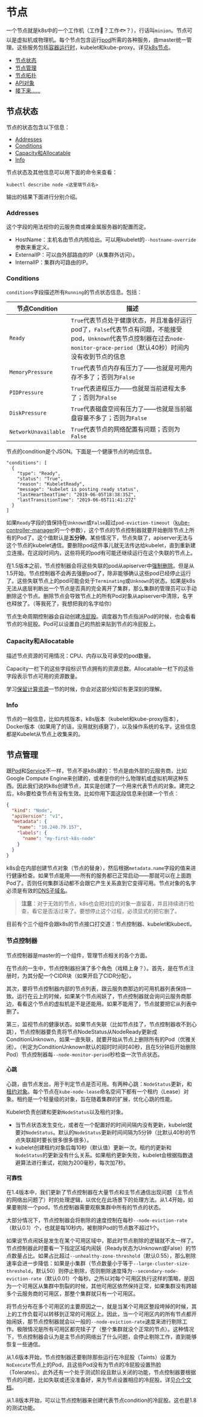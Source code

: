 # 节点

一个节点就是k8s中的一个工作机（工作🐥？工作🐟？），行话叫`minion`。节点可以是虚拟机或物理机。每个节点包含运行[pod]()所需的各种服务，由master统一管理。这些服务包括[容器运行时](../概要/Kubernetes组成.md#容器运行时container-runtime)，kubelet和kube-proxy。详见[k8s节点](https://github.com/kubernetes/community/blob/master/contributors/design-proposals/architecture/architecture.md#the-kubernetes-node)。

- [节点状态](#节点状态)
- [节点管理](#节点管理)
- [节点拓扑](#节点拓扑)
- [API对象](#API对象)
- [接下来……](#接下来)

## 节点状态

节点的状态包含以下信息：

- [Addresses](#Addresses)
- [Conditions](#Conditions)
- [Capacity和Allocatable](#Capacity和Allocatable)
- [Info](#Info)

节点状态及其他信息可以用下面的命令来查看：

```text
kubectl describe node <这里填节点名>
```

输出的结果下面进行分别介绍。

### Addresses

这个字段的用法视你的云服务商或裸金属服务器的配置而定。

- HostName：主机名由节点内核给出。可以用kubelet的`--hostname-override`参数来重定义。
- ExternalIP：可以由外部路由的IP（从集群外访问）。
- InternalIP：集群内可路由的IP。

### Conditions

`conditions`字段描述所有`Running`的节点状态信息。包括：

节点Condition|描述
-|-
`Ready`|`True`代表节点处于健康状态，并且准备好运行pod了，`False`代表节点有问题，不能接受pod，`Unknown`代表节点控制器在过去`node-monitor-grace-period`（默认40秒）时间内没有收到节点的信息
`MemoryPressure`|`True`代表节点内存有压力了——也就是可用内存不多了；否则为`False`
`PIDPressure`|`True`代表进程压力——也就是当前进程太多了；否则为`False`
`DiskPressure`|`True`代表磁盘空间有压力了——也就是当前磁盘容量不多了；否则为`False`
`NetworkUnavailable`|`True`代表节点的网络配置有问题；否则为`False`

节点的condition是个JSON。下面是一个健康节点的响应信息。

```text
"conditions": [
  {
    "type": "Ready",
    "status": "True",
    "reason": "KubeletReady",
    "message": "kubelet is posting ready status",
    "lastHeartbeatTime": "2019-06-05T18:38:35Z",
    "lastTransitionTime": "2019-06-05T11:41:27Z"
  }
]
```

如果`Ready`字段的值保持在`Unknown`或`False`超过`pod-eviction-timeout`（[kube-controller-manager]()的一个参数），这个节点的节点控制器就要开始删除节点上所有的Pod了。这个值默认是**五分钟**。某些情况下，节点失联了，apiserver无法与这个节点的kubelet通信。要删除pod这件事儿就无法传达给kubelet，直到重新建立连接。在这段时间内，这些将死的pod有可能还继续运行在这个失联的节点上。

在1.5版本之前，节点控制器会将这些失联的pod从apiserver中[强制删除]()。但是从1.5开始，节点控制器不会再去强删pod了，除非能够确认这些pod已经停止运行了。这些失联节点上的pod可能会处于`Terminating`或`Unknown`的状态。如果是k8s无法从底层判断出一个节点是否真的完全离开了集群，那么集群的管理员可以手动删除这个节点。删除节点会导致节点上的所有Pod对象从apiserver中清除，名字也释放了。（等我死了，我想把我的名字给你）

节点生命周期控制器会自动创建[冷屁股]()。调度器为节点指派Pod的时候，也会看看节点的冷屁股。Pod可以设置自己的热脸来贴到节点的冷屁股上。

### Capacity和Allocatable

描述节点资源的可用情况：CPU、内存以及可承受的pod数量。

Capacity一栏下的这些字段标识节点拥有的资源总数。Allocatable一栏下的这些字段表示节点可用的资源数量。

学习[保留计算资源]()一节的时候，你会对这部分知识有更深刻的理解。

### Info

节点的一般信息，比如内核版本，k8s版本（kubelet和kube-proxy版本），Docker版本（如果用了的话，没用就别琢磨了），以及操作系统的名字。这些信息都是Kubelet从节点上收集来的。

## 节点管理

跟[Pod]()和[Service]()不一样，节点不是k8s建的：节点是由外部的云服务商，比如Google Compute Engine来创建的，或者是你的什么物理机或虚拟机啊这种东西。因此我们说的k8s创建节点，其实是创建了一个用来代表节点的对象。建完之后，k8s要检查节点有没有生效。比如你用下面这段信息来创建一个节点：

```json
{
  "kind": "Node",
  "apiVersion": "v1",
  "metadata": {
    "name": "10.240.79.157",
    "labels": {
      "name": "my-first-k8s-node"
    }
  }
}
```

k8s会在内部创建节点对象（节点的替身），然后根据`metadata.name`字段的值来进行健康检查。如果节点能用——所有的服务都已正常启动——那就可以在上面跑Pod了。否则任何集群活动都不会跟它产生关系直到它变得可用。节点对象的名字必须是有效的[DNS子域名](../概要/Kubernetes对象/对象的名字和ID.md#DNS子域名)。

>**注意**：对于无效的节点，k8s也会把对应的对象一直留着，并且持续进行检查，看它是否活过来了。要想停止这个过程，必须显式的把它删了。

目前有个三个组件会跟k8s的节点接口打交道：节点控制器、kubelet和kubectl。

### 节点控制器

节点控制器是master的一个组件，管理节点相关的各个方面。

在节点的一生中，节点控制器扮演了多个角色（戏精上身？）。首先，是在节点注册时，为其分配一个CIDR块（如果开启了CIDR分配）。

其次，要将节点控制器内部的节点列表，跟云服务商那边的可用机器列表保持一致。运行在云上的时候，如果某个节点闹妖了，节点控制器就会询问云服务商那边，看看这个节点的虚拟机是不是还能用。如果不能用了，节点就要把它从列表中删了。

第三，监视节点的健康状态。如果节点失联（比如节点挂了，节点控制器收不到心跳），节点控制器要负责将节点NodeStatus从NodeReady更新成ConditionUnknown，如果一直失联，就要开始从节点上删除所有的Pod（优雅关闭）。（判定为ConditionUnknown默认的超时时间时40秒，且在5分钟后开始删除Pod）节点控制器每`--node-monitor-period`秒检查一次节点状态。

#### 心跳

心跳，由节点发出，用于判定节点是否可用。有两种心跳：`NodeStatus`更新，和[租约对象](https://kubernetes.io/docs/reference/generated/kubernetes-api/v1.18/#lease-v1-coordination-k8s-io)。每个节点在`kube-node-lease`命名空间下都有一个租约（Lease）对象。租约是一个轻量级的对象，旨在随着集群的扩展，优化心跳的性能。

Kubelet负责创建和更新`NodeStatus`以及租约对象。

- 当节点状态发生变化，或者在一个配置好的时间间隔内没有更新，kubelet就要对`NodeStatus`。默认的`NodeStatus`更新时间间隔为5分钟（比默认40秒的节点失联超时要长很多很多很多）。
- kubelet创建租约对象后每10秒（默认值）更新一次。租约的更新和`NodeStatus`的更新没有什么关系。如果租约更新失败，kubelet会根据指数退避算法进行重试，初始为200毫秒，每次加7秒。

#### 可靠性

在1.4版本中，我们更新了节点控制器在大量节点和主节点通信出现问题（主节点的网络出问题了）时的处理逻辑，以优化在此场景下的处理方法。从1.4开始，如果要剔除一个pod，节点控制器需要观察集群中所有的节点的状态。

大部分情况下，节点控制器会将剔除的速度控制在每秒`--node-eviction-rate`（默认0.1）个，也就是每10秒内，被剔除Pod的节点数不超过1个。

如果说节点闹妖是发生在某个可用区域中，那此时节点剔除的逻辑就不太一样了。节点控制器此时要看一下指定区域内闹妖（Ready状态为Unknown或False）的节点数量占比。如果占比超过`--unhealthy-zone-threshold`（默认0.55），那么剔除速率会进一步降低：如果是小集群（节点数量小于等于`--large-cluster-size-threshold`，默认50）则停止剔除，否则剔除速度降为`--secondary-node-eviction-rate`（默认0.01）个每秒。之所以对每个可用区执行这样的策略，是因为一个可用区从集群中割裂的时候，其他可用区依然保持正常，如果集群没有跨越多个云服务商的可用区，那整个集群就只有一个可用区。

将节点分布在多个可用区的主要原因之一，就是当某个可用区整段垮掉的时候，其上的工作负载可以转移到正常的可用区上。因此，当一个可用区内的所有节点都开始闹妖，那节点控制器就会以一般的`--node-eviction-rate`速度来进行剔除工作。极限情况是所有可用区都完犊子了（整个集群就没个正常的节点）。这种情况下，节点控制器会认为是主节点的网络出了什么问题，会停止剔除工作，直到能够恢复一些通信。

从1.6版本开始，节点控制器还要剔除那些运行在冷屁股（Taints）设置为`NoExecute`节点上的Pod，且这些Pod没有为节点的冷屁股设置热脸（Tolerates）。此外还有一个处于测试阶段且默认关闭的功能，节点控制器要根据节点的问题，比如失联或还没准备好，来为节点设置相应的冷屁股。详见[介个文档]()。

从1.8版本开始，可以让节点控制器来创建代表节点condition的冷屁股。这也是1.8的测试功能。